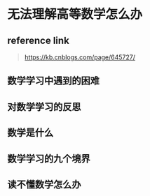 # 无法理解高等数学怎么办

## reference link

>  https://kb.cnblogs.com/page/645727/ 

## 数学学习中遇到的困难

## 对数学学习的反思

## 数学是什么

## 数学学习的九个境界

## 读不懂数学怎么办

